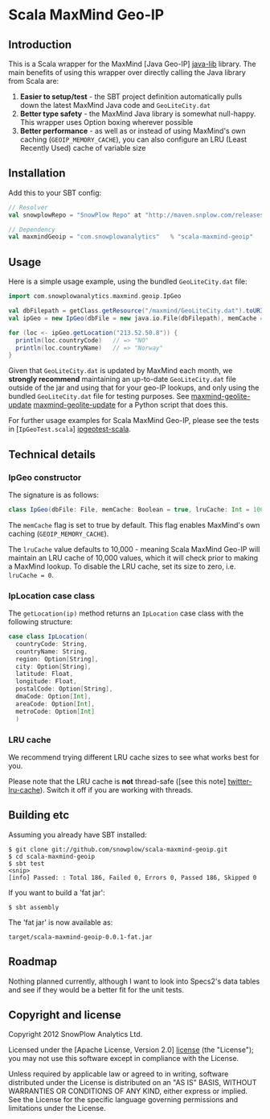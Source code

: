 # Scala MaxMind Geo-IP

## Introduction

This is a Scala wrapper for the MaxMind [Java Geo-IP] [java-lib] library. The main benefits of using this wrapper over directly calling the Java library from Scala are:

1. **Easier to setup/test** - the SBT project definition automatically pulls down the latest MaxMind Java code and `GeoLiteCity.dat`
2. **Better type safety** - the MaxMind Java library is somewhat null-happy. This wrapper uses Option boxing wherever possible
3. **Better performance** - as well as or instead of using MaxMind's own caching (`GEOIP_MEMORY_CACHE`), you can also configure an LRU (Least Recently Used) cache of variable size

## Installation

Add this to your SBT config:

```scala
// Resolver
val snowplowRepo = "SnowPlow Repo" at "http://maven.snplow.com/releases/"

// Dependency
val maxmindGeoip = "com.snowplowanalytics"   % "scala-maxmind-geoip"   % "0.0.1"
```

## Usage

Here is a simple usage example, using the bundled `GeoLiteCity.dat` file:

```scala
import com.snowplowanalytics.maxmind.geoip.IpGeo

val dbFilepath = getClass.getResource("/maxmind/GeoLiteCity.dat").toURI()
val ipGeo = new IpGeo(dbFile = new java.io.File(dbFilepath), memCache = false, lruCache = 20000)

for (loc <- ipGeo.getLocation("213.52.50.8")) {
  println(loc.countryCode)   // => "NO"
  println(loc.countryName)   // => "Norway" 
}
```

Given that `GeoLiteCity.dat` is updated by MaxMind each month, we **strongly recommend** maintaining an up-to-date `GeoLiteCity.dat` file outside of the jar and using that for your geo-IP lookups, and only using the bundled `GeoLiteCity.dat` file for testing purposes. See [maxmind-geolite-update] [maxmind-geolite-update] for a Python script that does this.

For further usage examples for Scala MaxMind Geo-IP, please see the tests in [`IpGeoTest.scala`] [ipgeotest-scala].

## Technical details

### IpGeo constructor

The signature is as follows:

```scala
class IpGeo(dbFile: File, memCache: Boolean = true, lruCache: Int = 10000)
```

The `memCache` flag is set to true by default. This flag enables MaxMind's own caching (`GEOIP_MEMORY_CACHE`).

The `lruCache` value defaults to 10,000 - meaning Scala MaxMind Geo-IP will maintain an LRU cache of 10,000 values, which it will check prior to making a MaxMind lookup. To disable the LRU cache, set its size to zero, i.e. `lruCache = 0`.

### IpLocation case class

The `getLocation(ip)` method returns an `IpLocation` case class with the following structure:

```scala
case class IpLocation(
  countryCode: String,
  countryName: String,
  region: Option[String],
  city: Option[String],
  latitude: Float,
  longitude: Float,
  postalCode: Option[String],
  dmaCode: Option[Int],
  areaCode: Option[Int],
  metroCode: Option[Int]
  )
```

### LRU cache

We recommend trying different LRU cache sizes to see what works best for you.

Please note that the LRU cache is **not** thread-safe ([see this note] [twitter-lru-cache]). Switch it off if you are working with threads.

## Building etc

Assuming you already have SBT installed:

    $ git clone git://github.com/snowplow/scala-maxmind-geoip.git
    $ cd scala-maxmind-geoip
    $ sbt test
    <snip>
    [info] Passed: : Total 186, Failed 0, Errors 0, Passed 186, Skipped 0

If you want to build a 'fat jar':

    $ sbt assembly 

The 'fat jar' is now available as:

    target/scala-maxmind-geoip-0.0.1-fat.jar

## Roadmap

Nothing planned currently, although I want to look into Specs2's data tables and see if they would be a better fit for the unit tests.

## Copyright and license

Copyright 2012 SnowPlow Analytics Ltd.

Licensed under the [Apache License, Version 2.0] [license] (the "License");
you may not use this software except in compliance with the License.

Unless required by applicable law or agreed to in writing, software
distributed under the License is distributed on an "AS IS" BASIS,
WITHOUT WARRANTIES OR CONDITIONS OF ANY KIND, either express or implied.
See the License for the specific language governing permissions and
limitations under the License.

[java-lib]: http://www.maxmind.com/download/geoip/api/java/

[ipgeotest-scala]: https://github.com/snowplow/scala-maxmind-geoip/blob/master/src/test/scala/com/snowplowanalytics/maxmind/geoip/IpGeoTest.scala

[twitter-lru-cache]: http://twitter.github.com/commons/apidocs/com/twitter/common/util/caching/LRUCache.html

[maxmind-geolite-update]: https://github.com/psychicbazaar/maxmind-geolite-update

[license]: http://www.apache.org/licenses/LICENSE-2.0